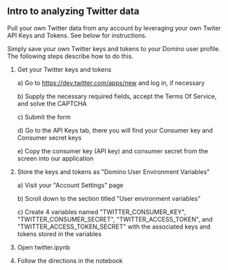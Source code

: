## Intro to analyzing Twitter data

Pull your own Twitter data from any account by leveraging your own Twiter API Keys and Tokens. See below for instructions.

Simply save your own Twitter keys and tokens to your Domino user profile. The following steps describe how to do this.

1. Get your Twitter keys and tokens

    a) Go to https://dev.twitter.com/apps/new and log in, if necessary
    
    b) Supply the necessary required fields, accept the Terms Of Service, and solve the CAPTCHA
    
    c) Submit the form
    
    d) Go to the API Keys tab, there you will find your Consumer key and Consumer secret keys
    
    e) Copy the consumer key (API key) and consumer secret from the screen into our application
    
    
2. Store the keys and tokens as "Domino User Environment Variables"

    a) Visit your "Account Settings" page
    
    b) Scroll down to the section titled "User environment variables"
    
    c) Create 4 variables named "TWITTER_CONSUMER_KEY", "TWITTER_CONSUMER_SECRET", "TWITTER_ACCESS_TOKEN", and "TWITTER_ACCESS_TOKEN_SECRET" with the associated keys and tokens stored in the variables

3. Open twitter.ipynb

4. Follow the directions in the notebook

